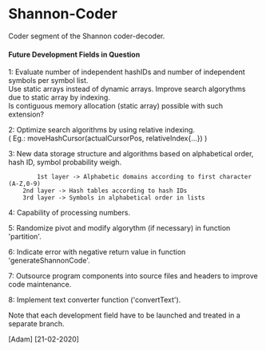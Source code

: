 # Shannon-Coder
Coder segment of the Shannon coder-decoder.

#### Future Development Fields in Question

1: Evaluate number of independent hashIDs and number of independent symbols per symbol list.\
Use static arrays instead of dynamic arrays. Improve search algorythms due to static array by indexing.\
Is contiguous memory allocation (static array) possible with such extension?

2: Optimize search algorithms by using relative indexing.\
( Eg.: moveHashCursor(actualCursorPos, relativeIndex{...}) )

3: New data storage structure and algorithms based on alphabetical order, hash ID, symbol probability weigh.

            1st layer -> Alphabetic domains according to first character (A-Z,0-9)
		2nd layer -> Hash tables according to hash IDs
		3rd layer -> Symbols in alphabetical order in lists

4: Capability of processing numbers.

5: Randomize pivot and modify algorythm (if necessary) in function 'partition'.

6: Indicate error with negative return value in function 'generateShannonCode'.

7: Outsource program components into source files and headers to improve code maintenance.

8: Implement text converter function ('convertText').

Note that each development field have to be launched and treated in a separate branch.

[Adam] [21-02-2020]
